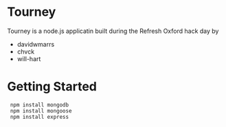 Tourney
=======

Tourney is a node.js applicatin built during the Refresh Oxford hack day by

 - davidwmarrs
 - chvck
 - will-hart


 Getting Started
 ===============

     npm install mongodb
     npm install mongoose
     npm install express